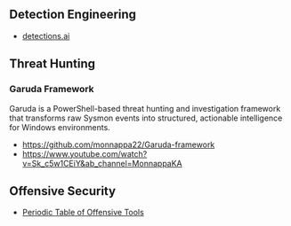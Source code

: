 
## Detection Engineering 
* [detections.ai](detections.ai)

## Threat Hunting 
### Garuda Framework
Garuda is a PowerShell-based threat hunting and investigation framework that transforms raw Sysmon events into structured, actionable intelligence for Windows environments.
* https://github.com/monnappa22/Garuda-framework
* https://www.youtube.com/watch?v=Sk_c5w1CEiY&ab_channel=MonnappaKA

## Offensive Security 
* [Periodic Table of Offensive Tools](https://github.com/Straw-Hat-Hacks/periodic-table-offensive-security)

